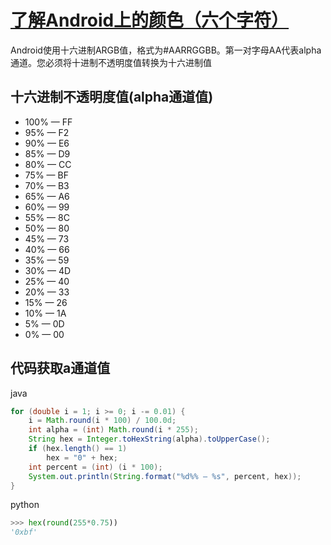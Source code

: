 # [了解Android上的颜色（六个字符）](https://stackoverflow.com/questions/5445085/understanding-colors-on-android-six-characters)

Android使用十六进制ARGB值，格式为#AARRGGBB。第一对字母AA代表alpha通道。您必须将十进制不透明度值转换为十六进制值

## **十六进制不透明度值**(alpha通道值)

- 100% — FF
- 95% — F2
- 90% — E6
- 85% — D9
- 80% — CC
- 75% — BF
- 70% — B3
- 65% — A6
- 60% — 99
- 55% — 8C
- 50% — 80
- 45% — 73
- 40% — 66
- 35% — 59
- 30% — 4D
- 25% — 40
- 20% — 33
- 15% — 26
- 10% — 1A
- 5% — 0D
- 0% — 00 



## 代码获取a通道值

java

```java
for (double i = 1; i >= 0; i -= 0.01) {
    i = Math.round(i * 100) / 100.0d;
    int alpha = (int) Math.round(i * 255);
    String hex = Integer.toHexString(alpha).toUpperCase();
    if (hex.length() == 1)
        hex = "0" + hex;
    int percent = (int) (i * 100);
    System.out.println(String.format("%d%% — %s", percent, hex));
}
```

python

```python
>>> hex(round(255*0.75))
'0xbf'
```

